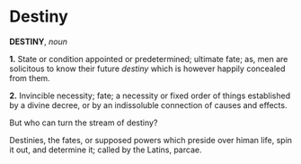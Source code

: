 # Destiny

**DESTINY**, _noun_

**1.** State or condition appointed or predetermined; ultimate fate; as, men are solicitous to know their future _destiny_ which is however happily concealed from them.

**2.** Invincible necessity; fate; a necessity or fixed order of things established by a divine decree, or by an indissoluble connection of causes and effects.

But who can turn the stream of destiny?

Destinies, the fates, or supposed powers which preside over himan life, spin it out, and determine it; called by the Latins, parcae.